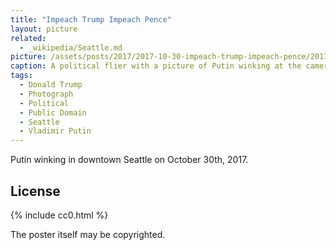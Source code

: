```yaml
---
title: "Impeach Trump Impeach Pence"
layout: picture
related:
  - _wikipedia/Seattle.md
picture: /assets/posts/2017/2017-10-30-impeach-trump-impeach-pence/2017-10-30-impeach-trump-impeach-pence-smaller.jpg
caption: A political flier with a picture of Putin winking at the camera.
tags:
  - Donald Trump
  - Photograph
  - Political
  - Public Domain
  - Seattle
  - Vladimir Putin
---
```


Putin winking in downtown Seattle on October 30th, 2017.

## License

{% include cc0.html %}

The poster itself may be copyrighted.